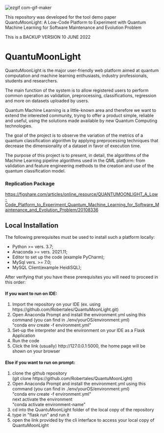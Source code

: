 ![ezgif com-gif-maker](https://user-images.githubusercontent.com/21276583/174580320-c1fd36fc-0cdc-4f59-9ca8-a877059b21ff.gif) 

This repository was developed for the tool demo paper <br>
QuantuMoonLight: A Low-Code Platform to Experiment with Quantum Machine Learning for Software Maintenance and Evolution Problem

This is a BACKUP VERSION 10 JUNE 2022

<h1>QuantuMoonLight</h1>

QuantuMoonLight is the major user-friendly web platform aimed at quantum computation and machine learning enthusiasts, industry professionals, students and researchers.

The main function of the system is to allow registered users to perform common operation as validation, preprocessing, classifications, regression and more on datasets uploaded by users.

Quantum Machine Learning is a little-known area and therefore we want to extend the interested community, trying to offer a product simple, reliable and useful, using the solutions made available by new Quantum Computing technologies.

The goal of the project is to observe the variation of the metrics of a quantum classification algorithm by applying preprocessing techniques that decrease the dimensionality of a dataset in favor of execution time.

The purpose of this project is to present, in detail, the algorithms of the Machine Learning pipeline algorithms used in the QML platform: from validation and feature engineering methods to the creation and use of the quantum classification model.

<h3> Replication Package </h3>

 https://figshare.com/articles/online_resource/QUANTUMOONLIGHT_A_Low-Code_Platform_to_Experiment_Quantum_Machine_Learning_for_Software_Maintenance_and_Evolution_Problem/20108336

<h2>Local Installation</h2>
The following prerequisites must be used to install such a platform locally:
<ul>
<li>Python >= vers. 3.7;</li>
<li>Anaconda >= vers. 2021.11;</li>
<li>Editor to set up the code (example PyCharm);</li>
<li>MySql vers. >= 7.0;</li>
<li>MySQL Client(example HeidiSQL);</li>
</ul>

After verifying that you have these prerequisites you will need to proceed in this order:

   <h4>If you want to run on IDE:</h4>
<ol>
<li> Import the repository on your IDE (ex. using https://github.com/Robertales/QuantuMoonLight.git)</li>
<li> Open Anaconda Prompt and install the environment.yml using this command (you can find in ./env/yourOS/environment.yml)<br>
   "conda env create -f environment.yml"
<li> Set-up the interpreter and the environment on your IDE as a Flask Application</li>
<li>Run the code</li>
<li>Click the link (usually) http://127.0.0.1:5000, the home page will be shown on your browser</li>
</ol>
   <h4>Else if you want to run on prompt:</h4>
   <ol>
<li> clone the github repository</li> (git clone https://github.com/Robertales/QuantuMoonLight)
<li>Open Anaconda Prompt and install the environment.yml using this command (you can find in ./env/yourOS/environment.yml)<br>
   "conda env create -f environment.yml" <br>
   next activate the environment<br>
   "conda activate environment-name"</li>
<li>cd into the QuantuMoonLight folder of the local copy of the repository</li>
<li>type in "flask run" and run it</li>
<li>open the link provided by the cli interface to access your local copy of QuantuMoonLight</li>
   </ol>

   
 

